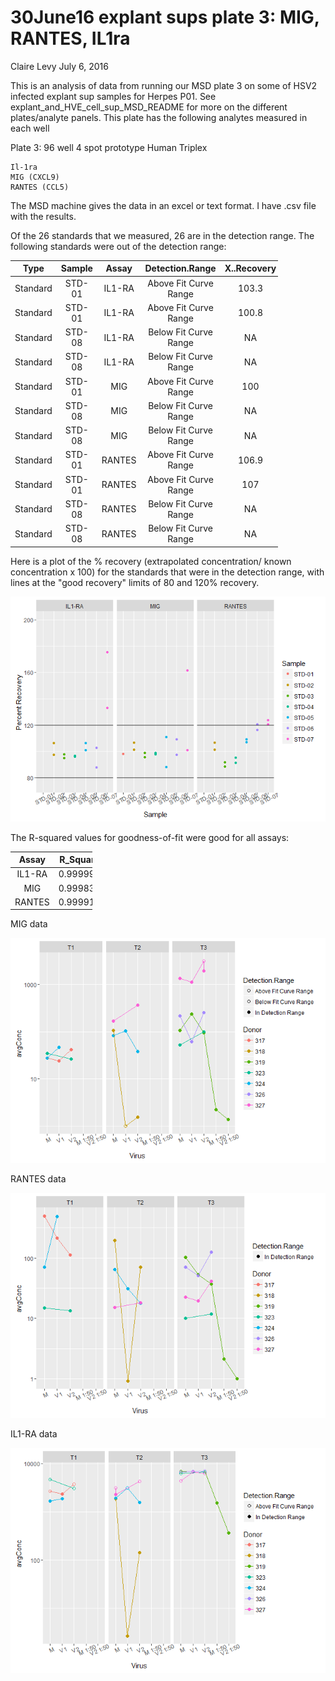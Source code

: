 30June16 explant sups plate 3: MIG, RANTES, IL1ra
================
Claire Levy
July 6, 2016

This is an analysis of data from running our MSD plate 3 on some of HSV2 infected explant sup samples for Herpes P01. See explant\_and\_HVE\_cell\_sup\_MSD\_README for more on the different plates/analyte panels. This plate has the following analytes measured in each well

Plate 3: 96 well 4 spot prototype Human Triplex

    Il-1ra
    MIG (CXCL9)
    RANTES (CCL5)

The MSD machine gives the data in an excel or text format. I have .csv file with the results.

Of the 26 standards that we measured, 26 are in the detection range. The following standards were out of the detection range:

<table style="width:85%;">
<colgroup>
<col width="12%" />
<col width="12%" />
<col width="11%" />
<col width="30%" />
<col width="18%" />
</colgroup>
<thead>
<tr class="header">
<th align="center">Type</th>
<th align="center">Sample</th>
<th align="center">Assay</th>
<th align="center">Detection.Range</th>
<th align="center">X..Recovery</th>
</tr>
</thead>
<tbody>
<tr class="odd">
<td align="center">Standard</td>
<td align="center">STD-01</td>
<td align="center">IL1-RA</td>
<td align="center">Above Fit Curve Range</td>
<td align="center">103.3</td>
</tr>
<tr class="even">
<td align="center">Standard</td>
<td align="center">STD-01</td>
<td align="center">IL1-RA</td>
<td align="center">Above Fit Curve Range</td>
<td align="center">100.8</td>
</tr>
<tr class="odd">
<td align="center">Standard</td>
<td align="center">STD-08</td>
<td align="center">IL1-RA</td>
<td align="center">Below Fit Curve Range</td>
<td align="center">NA</td>
</tr>
<tr class="even">
<td align="center">Standard</td>
<td align="center">STD-08</td>
<td align="center">IL1-RA</td>
<td align="center">Below Fit Curve Range</td>
<td align="center">NA</td>
</tr>
<tr class="odd">
<td align="center">Standard</td>
<td align="center">STD-01</td>
<td align="center">MIG</td>
<td align="center">Above Fit Curve Range</td>
<td align="center">100</td>
</tr>
<tr class="even">
<td align="center">Standard</td>
<td align="center">STD-08</td>
<td align="center">MIG</td>
<td align="center">Below Fit Curve Range</td>
<td align="center">NA</td>
</tr>
<tr class="odd">
<td align="center">Standard</td>
<td align="center">STD-08</td>
<td align="center">MIG</td>
<td align="center">Below Fit Curve Range</td>
<td align="center">NA</td>
</tr>
<tr class="even">
<td align="center">Standard</td>
<td align="center">STD-01</td>
<td align="center">RANTES</td>
<td align="center">Above Fit Curve Range</td>
<td align="center">106.9</td>
</tr>
<tr class="odd">
<td align="center">Standard</td>
<td align="center">STD-01</td>
<td align="center">RANTES</td>
<td align="center">Above Fit Curve Range</td>
<td align="center">107</td>
</tr>
<tr class="even">
<td align="center">Standard</td>
<td align="center">STD-08</td>
<td align="center">RANTES</td>
<td align="center">Below Fit Curve Range</td>
<td align="center">NA</td>
</tr>
<tr class="odd">
<td align="center">Standard</td>
<td align="center">STD-08</td>
<td align="center">RANTES</td>
<td align="center">Below Fit Curve Range</td>
<td align="center">NA</td>
</tr>
</tbody>
</table>

Here is a plot of the % recovery (extrapolated concentration/ known concentration x 100) for the standards that were in the detection range, with lines at the "good recovery" limits of 80 and 120% recovery.

![](30June16_plate_3_explant_sup_files/figure-markdown_github/percent%20recovery-1.png)

The R-squared values for goodness-of-fit were good for all assays:

<table style="width:26%;">
<colgroup>
<col width="11%" />
<col width="15%" />
</colgroup>
<thead>
<tr class="header">
<th align="center">Assay</th>
<th align="center">R_Squared</th>
</tr>
</thead>
<tbody>
<tr class="odd">
<td align="center">IL1-RA</td>
<td align="center">0.9999910</td>
</tr>
<tr class="even">
<td align="center">MIG</td>
<td align="center">0.9998396</td>
</tr>
<tr class="odd">
<td align="center">RANTES</td>
<td align="center">0.9999134</td>
</tr>
</tbody>
</table>

MIG data

![](30June16_plate_3_explant_sup_files/figure-markdown_github/MIG-1.png)

RANTES data

![](30June16_plate_3_explant_sup_files/figure-markdown_github/RANTES-1.png)

IL1-RA data

![](30June16_plate_3_explant_sup_files/figure-markdown_github/IL1-ra-1.png)
